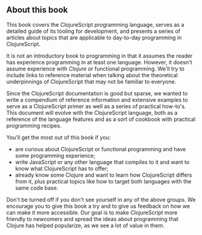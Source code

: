## About this book

This book covers the ClojureScript programming language, serves as a detailed guide
of its tooling for development, and presents a series of articles about topics that
are applicable to day-to-day programming in ClojureScript.

It is not an introductory book to programming in that it assumes the reader has
experience programming in at least one language. However, it doesn't assume
experience with _Clojure_ or functional programming. We'll try to include links to
reference material when talking about the theoretical underpinnings of ClojureScript
that may not be familiar to everyone.

Since the ClojureScript documentation is good but sparse, we wanted to write a
compendium of reference information and extensive examples to serve as a
ClojureScript primer as well as a series of practical how-to's. This document will
evolve with the ClojureScript language, both as a reference of the language features
and as a sort of cookbook with practical programming recipes.

You'll get the most out of this book if you:

* are curious about ClojureScript or functional programming and have some programming
  experience;
* write JavaScript or any other language that compiles to it and want to know what
  ClojureScript has to offer;
* already know some Clojure and want to learn how ClojureScript differs from it, plus
  practical topics like how to target both languages with the same code base.

Don't be turned off if you don't see yourself in any of the above groups. We
encourage you to give this book a try and to give us feedback on how we can make it
more accessible.  Our goal is to make ClojureScript more friendly to newcomers and
spread the ideas about programming that Clojure has helped popularize, as we see a
lot of value in them.
